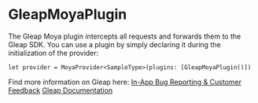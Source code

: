 # GleapMoyaPlugin

The Gleap Moya plugin intercepts all requests and forwards them to the Gleap SDK. You can use a plugin by simply declaring it during the initialization of the provider:

```
let provider = MoyaProvider<SampleType>(plugins: [GleapMoyaPlugin()])
```

Find more information on Gleap here:
[In-App Bug Reporting & Customer Feedback](https://www.gleap.io)
[Gleap Documentation](https://gleap.io/docs/ios/)
